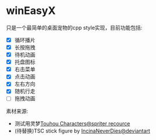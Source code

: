# winEasyX

只是一个最简单的桌面宠物的cpp style实现，目前功能包括:

* [x] 循环播片
* [x] 长按拖拽
* [x] 待机动画
* [x] 托盘图标
* [x] 右击菜单
* [x] 点击动画
* [x] 左右方向
* [x] 随机行走
* [ ] 拖拽动画

素材来源:

- 测试用灵梦[Touhou Characters@spriter recource](https://www.spriters-resource.com/pc_computer/touhoupuppetdanceperformancetouhoumon/sheet/100669/)
- (待替换)TSC stick figure by [IncinaNeverDies@deviantart](https://www.deviantart.com/incinaneverdies/art/The-Second-Coming-Alan-Becker-Sprite-Sheet-1162005369)
